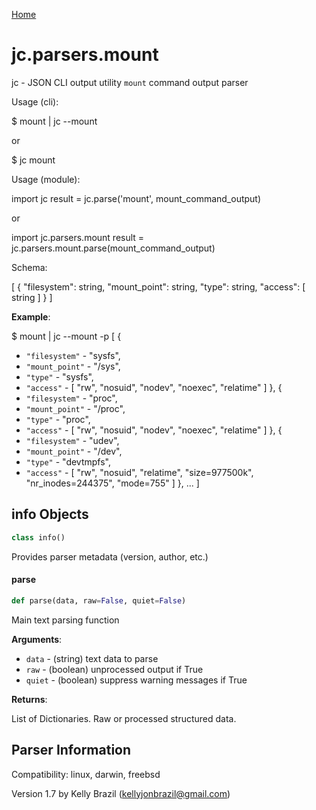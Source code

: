 [Home](https://kellyjonbrazil.github.io/jc/)
<a id="jc.parsers.mount"></a>

# jc.parsers.mount

jc - JSON CLI output utility `mount` command output parser

Usage (cli):

$ mount | jc --mount

or

$ jc mount

Usage (module):

import jc
result = jc.parse('mount', mount_command_output)

or

import jc.parsers.mount
result = jc.parsers.mount.parse(mount_command_output)

Schema:

[
{
"filesystem":       string,
"mount_point":      string,
"type":             string,
"access": [
string
]
}
]

**Example**:

  
  $ mount | jc --mount -p
  [
  {
- `"filesystem"` - "sysfs",
- `"mount_point"` - "/sys",
- `"type"` - "sysfs",
- `"access"` - [
  "rw",
  "nosuid",
  "nodev",
  "noexec",
  "relatime"
  ]
  },
  {
- `"filesystem"` - "proc",
- `"mount_point"` - "/proc",
- `"type"` - "proc",
- `"access"` - [
  "rw",
  "nosuid",
  "nodev",
  "noexec",
  "relatime"
  ]
  },
  {
- `"filesystem"` - "udev",
- `"mount_point"` - "/dev",
- `"type"` - "devtmpfs",
- `"access"` - [
  "rw",
  "nosuid",
  "relatime",
  "size=977500k",
  "nr_inodes=244375",
  "mode=755"
  ]
  },
  ...
  ]

<a id="jc.parsers.mount.info"></a>

## info Objects

```python
class info()
```

Provides parser metadata (version, author, etc.)

<a id="jc.parsers.mount.parse"></a>

#### parse

```python
def parse(data, raw=False, quiet=False)
```

Main text parsing function

**Arguments**:

  
- `data` - (string)  text data to parse
- `raw` - (boolean) unprocessed output if True
- `quiet` - (boolean) suppress warning messages if True
  

**Returns**:

  
  List of Dictionaries. Raw or processed structured data.

## Parser Information
Compatibility:  linux, darwin, freebsd

Version 1.7 by Kelly Brazil (kellyjonbrazil@gmail.com)
